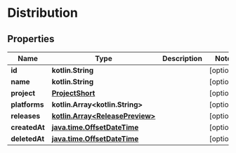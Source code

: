 
# Distribution

## Properties
Name | Type | Description | Notes
------------ | ------------- | ------------- | -------------
**id** | **kotlin.String** |  |  [optional]
**name** | **kotlin.String** |  |  [optional]
**project** | [**ProjectShort**](ProjectShort.md) |  |  [optional]
**platforms** | **kotlin.Array&lt;kotlin.String&gt;** |  |  [optional]
**releases** | [**kotlin.Array&lt;ReleasePreview&gt;**](ReleasePreview.md) |  |  [optional]
**createdAt** | [**java.time.OffsetDateTime**](java.time.OffsetDateTime.md) |  |  [optional]
**deletedAt** | [**java.time.OffsetDateTime**](java.time.OffsetDateTime.md) |  |  [optional]



